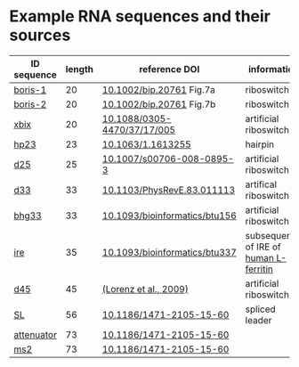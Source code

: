
# Example RNA sequences and their sources

| ID  sequence | length | reference DOI | information |
| --- | --- | --- | --- |
| [boris-1](boris-1) | 20 | [10.1002/bip.20761](https://doi.org/10.1002/bip.20761) Fig.7a | riboswitch |
| [boris-2](boris-2) | 20 | [10.1002/bip.20761](https://doi.org/10.1002/bip.20761) Fig.7b | riboswitch |
| [xbix](xbix) | 20 | [10.1088/0305-4470/37/17/005](https://doi.org/10.1088/0305-4470/37/17/005) | artificial riboswitch |
| [hp23](hp23) | 23 | [10.1063/1.1613255](https://dx.doi.org/10.1063/1.1613255) | hairpin |
| [d25](d25) | 25 | [10.1007/s00706-008-0895-3](https://doi.org/10.1007/s00706-008-0895-3) | artificial riboswitch |
| [d33](d33) | 33 | [10.1103/PhysRevE.83.011113](https://doi.org/10.1103/PhysRevE.83.011113) | artifical riboswitch |
| [bhg33](bhg33) | 33 | [10.1093/bioinformatics/btu156](https://doi.org/10.1093/bioinformatics/btu156) | artificial riboswitch |
| [ire](ire) | 35 | [10.1093/bioinformatics/btu337](https://doi.org/10.1093/bioinformatics/btu337) | subsequence of IRE of [human L-ferritin](https://www.ncbi.nlm.nih.gov/nucleotide/KC153429.1) |
| [d45](d45) | 45 | [(Lorenz et al., 2009)](http://www.tbi.univie.ac.at/newpapers/pdfs/TBI-p-2009-5.pdf) | artificial riboswitch |
| [SL](SL) | 56 | [10.1186/1471-2105-15-60](https://doi.org/10.1186/1471-2105-15-60) | spliced leader |
| [attenuator](attenuator) | 73 | [10.1186/1471-2105-15-60](https://doi.org/10.1186/1471-2105-15-60) |  |
| [ms2](ms2) | 73 | [10.1186/1471-2105-15-60](https://doi.org/10.1186/1471-2105-15-60) |  |

